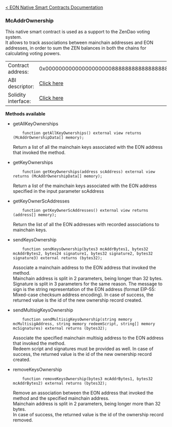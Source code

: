 [&lt; EON Native Smart Contracts Documentation](/doc/nativesc/index.md) 
### McAddrOwnership

This native smart contract is used as a support to the ZenDao voting system.  
It allows to track associations between mainchain addresses and EON addresses, in order to sum the ZEN balances in both the chains for calculating voting powers.

|    |    | 
| --------             | -------      | 
| Contract address:    | 0x0000000000000000000088888888888888888888   | 
| ABI descriptor:       | [Click here](/doc/nativesc/contracts/McAddrOwnership.json)   |
| Solidity interface:       | [Click here](/doc/nativesc/contracts/McAddrOwnership.sol)   |

  

**Methods available**

- getAllKeyOwnerships

          function getAllKeyOwnerships() external view returns (McAddrOwnershipData[] memory);
  
     Return a list of all the mainchain keys associated with the EON address that invoked the method.

- getKeyOwnerships

          function getKeyOwnerships(address scAddress) external view returns (McAddrOwnershipData[] memory);

     Return a list of the mainchain keys associated with the EON address specified in the input parameter scAddress

- getKeyOwnerScAddresses

          function getKeyOwnerScAddresses() external view returns (address[] memory);

    Return the list of all the EON addresses with recorded associations to mainchain keys.

- sendKeysOwnership

          function sendKeysOwnership(bytes3 mcAddrBytes1, bytes32 mcAddrBytes2, bytes24 signature1, bytes32 signature2, bytes32 signature3) external returns (bytes32);

    Associate a mainchain address to the EON address that invoked the method.  
    Mainchain address is split in 2 parameters, being longer than 32 bytes.  
    Signature is split in 3 parameters for the same reason. The message to sign is the string representation of the EON address (format EIP-55: Mixed-case checksum address encoding).
    In case of success, the returned value is the id of the new ownership record created.  
    
- sendMultisigKeysOwnership

          function sendMultisigKeysOwnership(string memory mcMultisigAddress, string memory redeemScript, string[] memory mcSignatures) external returns (bytes32);

    Associate the specified mainchain multisig address to the EON address that invoked the method.  
    Redeem script and signatures must be provided as well. 
    In case of success, the returned value is the id of the new ownership record created.

- removeKeysOwnership

          function removeKeysOwnership(bytes3 mcAddrBytes1, bytes32 mcAddrBytes2) external returns (bytes32);

     Remove an association between the EON address that invoked the method and the specified mainchain address.  
     Mainchain address is split in 2 parameters, being longer more than 32 bytes.  
     In case of success, the returned value is the id of the  ownership record removed.

    

    

    





